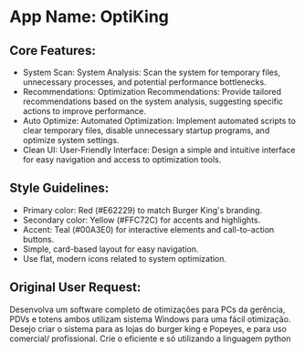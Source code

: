 # **App Name**: OptiKing

## Core Features:

- System Scan: System Analysis: Scan the system for temporary files, unnecessary processes, and potential performance bottlenecks.
- Recommendations: Optimization Recommendations: Provide tailored recommendations based on the system analysis, suggesting specific actions to improve performance.
- Auto Optimize: Automated Optimization: Implement automated scripts to clear temporary files, disable unnecessary startup programs, and optimize system settings.
- Clean UI: User-Friendly Interface: Design a simple and intuitive interface for easy navigation and access to optimization tools.

## Style Guidelines:

- Primary color: Red (#E62229) to match Burger King's branding.
- Secondary color: Yellow (#FFC72C) for accents and highlights.
- Accent: Teal (#00A3E0) for interactive elements and call-to-action buttons.
- Simple, card-based layout for easy navigation.
- Use flat, modern icons related to system optimization.

## Original User Request:
Desenvolva um software completo de otimizações para PCs da gerência, PDVs e totens ambos utilizam sistema Windows para uma fácil otimização. Desejo criar o sistema para as lojas do burger king e Popeyes, e para uso comercial/ profissional. Crie o eficiente e só utilizando a linguagem python
  
